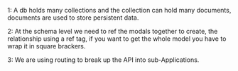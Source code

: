 1: 
A db holds many collections and the collection can hold many documents, documents are used to store persistent data.

2:
At the schema level we need to ref the  modals together to create, the relationship using a ref tag, if you want to get the whole model you have to wrap it in square brackers.

3:
We are using routing to break up the API into sub-Applications.